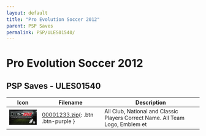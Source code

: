 ```yaml
---
layout: default
title: "Pro Evolution Soccer 2012"
parent: PSP Saves
permalink: PSP/ULES01540/
---
```

# Pro Evolution Soccer 2012

## PSP Saves - ULES01540

| Icon | Filename | Description |
|------|----------|-------------|
| ![Pro Evolution Soccer 2012](ICON0.PNG) | [00001233.zip](00001233.zip){: .btn .btn-purple } | All Club, National and Classic Players Correct Name. All Team Logo, Emblem et |
